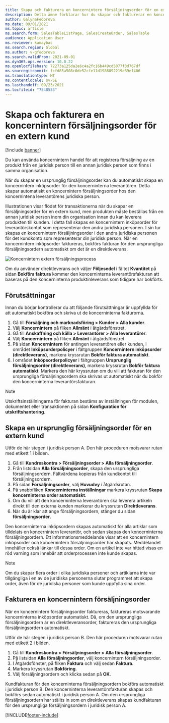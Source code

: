 ```yaml
---
title: Skapa och fakturera en koncernintern försäljningsorder för en extern kund
description: Detta ämne förklarar hur du skapar och fakturerar en koncernintern försäljningsorder för en extern kund
author: GalynaFedorova
ms.date: 09/01/2021
ms.topic: article
ms.search.form: SalesTableListPage, SalesCreateOrder, SalesTable
audience: Application User
ms.reviewer: kamaybac
ms.search.region: Global
ms.author: v-gfedorova
ms.search.validFrom: 2021-09-01
ms.dyn365.ops.version: 10.0.22
ms.openlocfilehash: 72273a125da2e6c4a2fc16b449cd5077f3d767df
ms.sourcegitcommit: fcfd85a508c0de52cfe11d1986892219e39ef406
ms.translationtype: HT
ms.contentlocale: sv-SE
ms.lasthandoff: 09/23/2021
ms.locfileid: "7548533"
---
```

# <a name="create-and-invoice-an-intercompany-sales-order-for-an-external-customer"></a>Skapa och fakturera en koncernintern försäljningsorder för en extern kund

[!include [banner](../../includes/banner.md)]

Du kan använda koncernintern handel för att registrera försäljning av en produkt från en juridisk person till en annan juridisk person som finns i samma organisation.

När du skapar en ursprunglig försäljningsorder kan du automatiskt skapa en koncernintern inköpsorder för den koncerninterna leverantören. Detta skapar automatiskt en koncernintern försäljningsorder hos den koncernintena leverantörens juridiska person.

Illustrationen visar flödet för transaktionerna när du skapar en försäljningsorder för en extern kund, men produkten måste beställas från en annan juridisk person inom din organisation innan du kan leverera produkten till kunden. I detta fall skapas en koncernintern inköpsorder för leverantörskontot som representerar den andra juridiska personen. I sin tur skapas en koncernintern försäljningsorder i den andra juridiska personen för det kundkonto som representerar din juridisk person. När en koncernintern inköpsorder faktureras, bokförs fakturan för den ursprungliga försäljningsordern automatiskt om det är en direktleverans.

![Koncernintern extern försäljningsprocess](media/intercompanyexternalsalesprocess.png)

Om du använder direktleverans och väljer **Följesedel** i fältet **Kvantitet** på sidan **Bokföra faktura** kommer den koncerninterna leverantörsfakturan att baseras på den koncerninterna produktinleverans som tidigare har bokförts.

## <a name="prerequisites"></a>Förutsättningar

Innan du börjar kontrollerar du att följande förutsättningar är uppfyllda för att automatiskt bokföra och skriva ut de koncerninterna fakturorna.

1. Gå till **Försäljning och marknadsföring \> Kunder \> Alla kunder**.
1. Välj **Koncernintern** på fliken **Allmänt** i åtgärdsfönstret.
1. Gå till **Anskaffning och källa \> Leverantörer \> Alla leverantörer**.
1. Välj **Koncernintern** på fliken **Allmänt** i åtgärdsfönstret.
1. På sidan **Koncernintern** för antingen leverantören eller kunden, i området **Inköpsorderpolicyer** i fältgruppen **Koncernintern inköpsorder (direktleverans)**, markera kryssrutan **Bokför faktura automatiskt**.
1. I området **Inköpsorderpolicyer** i fältgruppen **Ursprunglig försäljningsorder (direktleverans)**, markera kryssrutan **Bokför faktura automatiskt**. Markera den här kryssrutan om du vill att fakturan för den ursprungliga försäljningsordern ska skrivas ut automatiskt när du bokför den koncerninterna leverantörsfakturan.

> [!NOTE]
> Utskriftsinställningarna för fakturan bestäms av inställningen för modulen, dokumentet eller transaktionen på sidan **Konfiguration för utskriftshantering**.

## <a name="create-an-original-sales-order-for-an-external-customer"></a>Skapa en ursprunglig försäljningsorder för en extern kund

Utför de här stegen i juridisk person A. Den här proceduren motsvarar rutan med etikett 1 i bilden.

1. Gå till **Kundreskontra \> Försäljningsorder \> Alla försäljningsorder**.
1. Från listsidan **Alla försäljningsorder**, skapa den ursprungliga försäljningsordern. Fältvärdena kopieras från kundkontot till försäljningsordern.
1. På sidan **Försäljningsorder**, välj **Huvudvy** i åtgärdsrutan.
1. På snabbfliken **Koncerninterna inställningar** markera kryssrutan **Skapa koncerninterna order automatiskt**.
1. Om du vill att den koncerninterna leverantören ska leverera artikeln direkt till den externa kunden markerar du kryssrutan **Direktleverans**.
1. När du är klar att ange försäljningsordern, stänger du sidan **försäljningsorder**.

Den koncerninterna inköpsordern skapas automatiskt för alla artiklar som tilldelats en koncernintern leverantör, och sedan skapas den koncerninterna försäljningsordern. Ett informationsmeddelande visar att en koncernintern inköpsorder och koncernintern försäljningsorder har skapats. Meddelandet innehåller också länkar till dessa order. Om en artikel inte var hittad visas en röd varning som innebär att orderprocessen inte kunde skapas.

> [!NOTE]
> Om du skapar flera order i olika juridiska personer och artiklarna inte var tillgängliga i en av de juridiska personerna slutar programmet att skapa order, även för de juridiska personer som kunde uppfylla sina order.

## <a name="invoice-an-intercompany-sales-order"></a>Fakturera en koncernintern försäljningsorder

När en koncernintern försäljningsorder faktureras, faktureras motsvarande koncerninterna inköpsorder automatiskt. Då, om den ursprungliga försäljningsordern är en direktleveransorder, faktureras den ursprungliga försäljningsordern automatiskt.

Utför de här stegen i juridisk person B. Den här proceduren motsvarar rutan med etikett 2 i bilden.

1. Gå till **Kundreskontra \> Försäljningsorder \> Alla försäljningsorder**.
1. På listsidan **Alla försäljningsorder**, välj koncernintern försäljningsorder.
1. I Åtgärdsfönster, på fliken **Faktura** och välj sedan **Faktura**.
1. Markera kryssrutan **Bokföring**.
1. Välj försäljningsordern och klicka sedan på **OK**.

Kundfakturan för den koncerninterna försäljningsordern bokförs automatiskt i juridisk person B. Den koncerninterna leverantörsfakturan skapas och bokförs sedan automatiskt i juridisk person A. Om den ursprungliga försäljningsordern har ställts in som en direktleverans skapas kundfakturan för den ursprungliga försäljningsordern i juridisk person A.

[!INCLUDE[footer-include](../../includes/footer-banner.md)]
